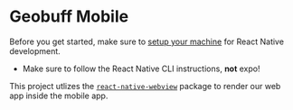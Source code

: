 # Geobuff Mobile

Before you get started, make sure to [setup your machine](https://reactnative.dev/docs/environment-setup) for React Native development. 
- Make sure to follow the React Native CLI instructions, **not** expo!


This project utlizes the [`react-native-webview`](https://github.com/react-native-webview) package to render our web app inside the mobile app. 
